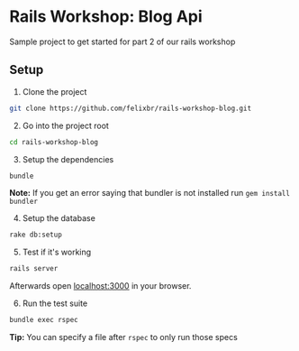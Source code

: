 # Rails Workshop: Blog Api
Sample project to get started for part 2 of our rails workshop

## Setup

1) Clone the project

  ```bash
  git clone https://github.com/felixbr/rails-workshop-blog.git
  ```

2) Go into the project root

  ```bash
  cd rails-workshop-blog
  ```

3) Setup the dependencies

  ```bash
  bundle
  ```

**Note:** If you get an error saying that bundler is not installed run
`gem install bundler`

4) Setup the database

  ```bash
  rake db:setup
  ```

5) Test if it's working

  ```bash
  rails server
  ```

  Afterwards open [localhost:3000](http://localhost:3000) in your browser.

6) Run the test suite

  ```bash
  bundle exec rspec
  ```

**Tip:** You can specify a file after `rspec` to only run those specs